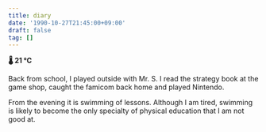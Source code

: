 ```yaml
---
title: diary
date: '1990-10-27T21:45:00+09:00'
draft: false
tag: []
---
```


**🌡 21 ℃**

Back from school, I played outside with Mr. S. I read the strategy book at the game shop, caught the famicom back home and played Nintendo.

From the evening it is swimming of lessons. Although I am tired, swimming is likely to become the only specialty of physical education that I am not good at.